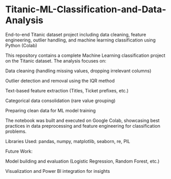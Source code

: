 # Titanic-ML-Classification-and-Data-Analysis
End-to-end Titanic dataset project including data cleaning, feature engineering, outlier handling, and machine learning classification using Python (Colab)


This repository contains a complete Machine Learning classification project on the Titanic dataset.
The analysis focuses on:

Data cleaning (handling missing values, dropping irrelevant columns)

Outlier detection and removal using the IQR method

Text-based feature extraction (Titles, Ticket prefixes, etc.)

Categorical data consolidation (rare value grouping)

Preparing clean data for ML model training

The notebook was built and executed on Google Colab, showcasing best practices in data preprocessing and feature engineering for classification problems.

Libraries Used:
pandas, numpy, matplotlib, seaborn, re, PIL

Future Work:

Model building and evaluation (Logistic Regression, Random Forest, etc.)

Visualization and Power BI integration for insights

